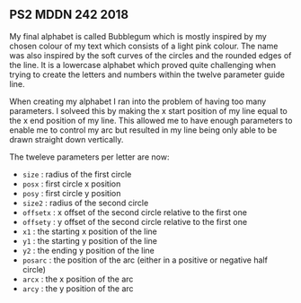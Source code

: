 ## PS2 MDDN 242 2018

My final alphabet is called Bubblegum which is mostly inspired by my chosen colour of my text which consists of a light pink colour. The name was also inspired by the soft curves of the circles and the rounded edges of the line. It is a lowercase alphabet which proved quite challenging when trying to create the letters and numbers within the twelve parameter guide line. 

When creating my alphabet I ran into the problem of having too many parameters. I solveed this by making the x start position of my line equal to the x end position of my line. This allowed me to have enough parameters to enable me to control my arc but resulted in my line being only able to be drawn straight down vertically. 

The tweleve parameters per letter are now:
* `size` : radius of the first circle
* `posx` : first circle x position
* `posy` : first circle y position
* `size2` : radius of the second circle
* `offsetx` : x offset of the second circle relative to the first one
* `offsety` : y offset of the second circle relative to the first one
* `x1` : the starting x position of the line
* `y1` : the starting y position of the line
* `y2` : the ending y position of the line
* `posarc` : the position of the arc (either in a positive or negative half circle)
* `arcx` : the x position of the arc
* `arcy` : the y position of the arc

